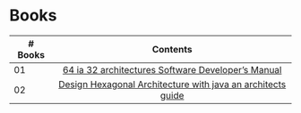 # Books

|# Books| Contents                                                |
|------|:---------------------------------------------------------:|
| 01  |  [64 ia 32 architectures Software Developer’s Manual](64_ia_32_architectures_software_developer_instruction_set_reference.pdf)|
| 02  |  [Design Hexagonal Architecture with java an architects guide](Designing_Hexagonal_Architecture_with_Java_An_architects_guide_to.pdf)|
